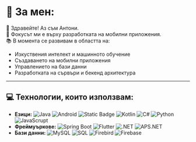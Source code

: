 # 💫 За мен:
👋 Здравейте! Аз съм Антони.<br>
🎯 Фокусът ми е върху разработката на мобилни приложения.<br>
📚 В момента се развивам в областта на:
- Изкуствения интелект и машинното обучение
- Създаването на мобилни приложения
- Управлението на бази данни
- Разработката на сървъри и бекенд архитектура

---

## 💻 Технологии, които използвам:
- **Езици:** ![Java](https://img.shields.io/badge/Java-%f89b24.svg?style=for-the-badge&color=f89b24) ![Android](https://img.shields.io/badge/Android-%f89b24.svg?style=for-the-badge&color=a7c83f&logo=android&logoColor=ffffff) ![Static Badge](https://img.shields.io/badge/Dart-%0175C2.svg?style=for-the-badge&logo=dart&color=0175C2) ![Kotlin](https://img.shields.io/badge/Kotlin-%f89b24.svg?style=for-the-badge&logo=kotlin&color=b22fee&logoColor=ffffff) ![C#](https://img.shields.io/badge/C%23-%f89b24.svg?style=for-the-badge&logo=sharp&color=088ad5&logoColor=ffffff) ![Python](https://img.shields.io/badge/Python-%f89b24.svg?style=for-the-badge&logo=python&color=ffce41&logoColor=333333) ![JavaScrupt](https://img.shields.io/badge/Javascript-%f89b24.svg?style=for-the-badge&color=f7e025&logo=javascript&logoColor=333333)
- **Фреймуъркове:** ![Spring Boot](https://img.shields.io/badge/Spring%20Boot-%f89b24.svg?style=for-the-badge&logo=springboot&color=6aad3d&logoColor=ffffff) ![Flutter](https://img.shields.io/badge/Flutter-%f89b24.svg?style=for-the-badge&logo=flutter&color=2eb3ef&logoColor=ffffff) ![.NET](https://img.shields.io/badge/.NET-%f89b24.svg?style=for-the-badge&color=5632d5) ![APS.NET](https://img.shields.io/badge/ASP.NET-%f89b24.svg?style=for-the-badge&color=2b6fc4)
- **Бази данни:** ![MySQL](https://img.shields.io/badge/MySQL-%f89b24.svg?style=for-the-badge&logo=mysql&color=ffa820&logoColor=333333) ![SQL](https://img.shields.io/badge/SQL-%f89b24.svg?style=for-the-badge&color=dc7939) ![Firebird](https://img.shields.io/badge/Firebird-%f89b24.svg?style=for-the-badge&color=f46f14) ![Firebase](https://img.shields.io/badge/Firebase-%f89b24.svg?style=for-the-badge&color=de3308&logo=firebase&logoColor=ffffff)
